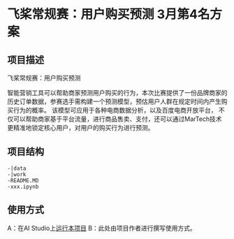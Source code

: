 # 飞桨常规赛：用户购买预测 3月第4名方案

## 项目描述
飞桨常规赛：用户购买预测

智能营销工具可以帮助商家预测用户购买的行为，本次比赛提供了一份品牌商家的历史订单数据，参赛选手需构建一个预测模型，预估用户人群在规定时间内产生购买行为的概率。 该模型可应用于各种电商数据分析，以及百度电商开放平台， 不仅可以帮助商家基于平台流量，进行商品售卖、支付，还可以通过MarTech技术更精准地锁定核心用户，对用户的购买行为进行预测。

## 项目结构
```
-|data
-|work
-README.MD
-xxx.ipynb
```
## 使用方式
A：在AI Studio上[运行本项目](https://aistudio.baidu.com/aistudio/usercenter)
B：此处由项目作者进行撰写使用方式。
